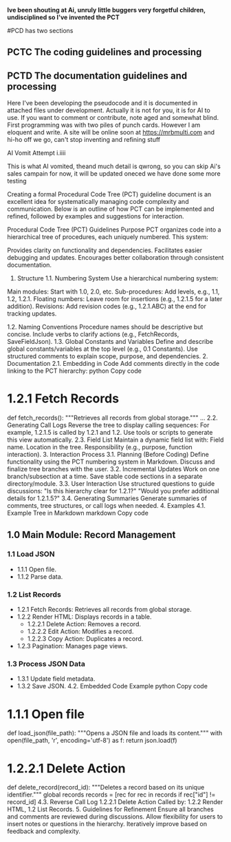 __Ive been shouting at Ai, unruly little buggers very forgetful children, undisciplined so I've invented the PCT__

#PCD has two sections 
## PCTC The coding guidelines and processing
## PCTD The documentation guidelines and processing

Here I've been developing the pseudocode and it is documented in attached files under development. Actually it is not for you, it is for AI to use.
If you want to comment or contribute, note aged and somewhat blind. First programming was with two piles of punch cards. However I am eloquent and write. A site will be online soon at https://mrbmulti.com and hi-ho off we go, can't stop inventing and refining stuff

AI Vomit Attempt i.iiii

This is what AI vomited, theand much detail is qwrong, so you can skip Ai's sales campain for now, it will be updated oneced we have done some more testing

Creating a formal Procedural Code Tree (PCT) guideline document is an excellent idea for systematically managing code complexity and communication. Below is an outline of how PCT can be implemented and refined, followed by examples and suggestions for interaction.

Procedural Code Tree (PCT) Guidelines
Purpose
PCT organizes code into a hierarchical tree of procedures, each uniquely numbered. This system:

Provides clarity on functionality and dependencies.
Facilitates easier debugging and updates.
Encourages better collaboration through consistent documentation.
1. Structure
1.1. Numbering System
Use a hierarchical numbering system:

Main modules: Start with 1.0, 2.0, etc.
Sub-procedures: Add levels, e.g., 1.1, 1.2, 1.2.1.
Floating numbers: Leave room for insertions (e.g., 1.2.1.5 for a later addition).
Revisions: Add revision codes (e.g., 1.2.1.ABC) at the end for tracking updates.

1.2. Naming Conventions
Procedure names should be descriptive but concise.
Include verbs to clarify actions (e.g., FetchRecords, SaveFieldJson).
1.3. Global Constants and Variables
Define and describe global constants/variables at the top level (e.g., 0.1 Constants).
Use structured comments to explain scope, purpose, and dependencies.
2. Documentation
2.1. Embedding in Code
Add comments directly in the code linking to the PCT hierarchy:
python
Copy code
# 1.2.1 Fetch Records
def fetch_records():
    """Retrieves all records from global storage."""
    ...
2.2. Generating Call Logs
Reverse the tree to display calling sequences:
For example, 1.2.1.5 is called by 1.2.1 and 1.2.
Use tools or scripts to generate this view automatically.
2.3. Field List
Maintain a dynamic field list with:
Field name.
Location in the tree.
Responsibility (e.g., purpose, function interaction).
3. Interaction Process
3.1. Planning (Before Coding)
Define functionality using the PCT numbering system in Markdown.
Discuss and finalize tree branches with the user.
3.2. Incremental Updates
Work on one branch/subsection at a time.
Save stable code sections in a separate directory/module.
3.3. User Interaction
Use structured questions to guide discussions:
"Is this hierarchy clear for 1.2.1?"
"Would you prefer additional details for 1.2.1.5?"
3.4. Generating Summaries
Generate summaries of comments, tree structures, or call logs when needed.
4. Examples
4.1. Example Tree in Markdown
markdown
Copy code
## 1.0 Main Module: Record Management
### 1.1 Load JSON
- 1.1.1 Open file.
- 1.1.2 Parse data.

### 1.2 List Records
- 1.2.1 Fetch Records: Retrieves all records from global storage.
- 1.2.2 Render HTML: Displays records in a table.
  - 1.2.2.1 Delete Action: Removes a record.
  - 1.2.2.2 Edit Action: Modifies a record.
  - 1.2.2.3 Copy Action: Duplicates a record.
- 1.2.3 Pagination: Manages page views.

### 1.3 Process JSON Data
- 1.3.1 Update field metadata.
- 1.3.2 Save JSON.
4.2. Embedded Code Example
python
Copy code
# 1.1.1 Open file
def load_json(file_path):
    """Opens a JSON file and loads its content."""
    with open(file_path, 'r', encoding='utf-8') as f:
        return json.load(f)

# 1.2.2.1 Delete Action
def delete_record(record_id):
    """Deletes a record based on its unique identifier."""
    global records
    records = [rec for rec in records if rec["id"] != record_id]
4.3. Reverse Call Log
1.2.2.1 Delete Action
Called by: 1.2.2 Render HTML, 1.2 List Records.
5. Guidelines for Refinement
Ensure all branches and comments are reviewed during discussions.
Allow flexibility for users to insert notes or questions in the hierarchy.
Iteratively improve based on feedback and complexity.
